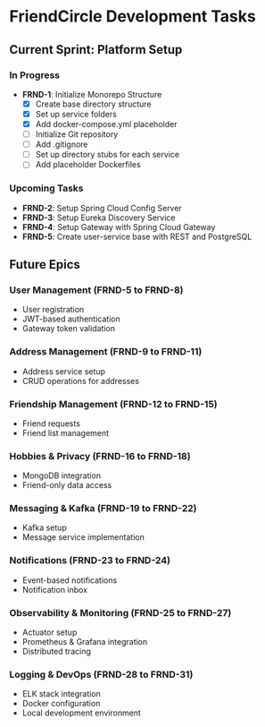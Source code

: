 # FriendCircle Development Tasks

## Current Sprint: Platform Setup

### In Progress
- **FRND-1**: Initialize Monorepo Structure
  - [x] Create base directory structure
  - [x] Set up service folders
  - [x] Add docker-compose.yml placeholder
  - [ ] Initialize Git repository
  - [ ] Add .gitignore
  - [ ] Set up directory stubs for each service
  - [ ] Add placeholder Dockerfiles

### Upcoming Tasks
- **FRND-2**: Setup Spring Cloud Config Server
- **FRND-3**: Setup Eureka Discovery Service
- **FRND-4**: Setup Gateway with Spring Cloud Gateway
- **FRND-5**: Create user-service base with REST and PostgreSQL

## Future Epics

### User Management (FRND-5 to FRND-8)
- User registration
- JWT-based authentication
- Gateway token validation

### Address Management (FRND-9 to FRND-11)
- Address service setup
- CRUD operations for addresses

### Friendship Management (FRND-12 to FRND-15)
- Friend requests
- Friend list management

### Hobbies & Privacy (FRND-16 to FRND-18)
- MongoDB integration
- Friend-only data access

### Messaging & Kafka (FRND-19 to FRND-22)
- Kafka setup
- Message service implementation

### Notifications (FRND-23 to FRND-24)
- Event-based notifications
- Notification inbox

### Observability & Monitoring (FRND-25 to FRND-27)
- Actuator setup
- Prometheus & Grafana integration
- Distributed tracing

### Logging & DevOps (FRND-28 to FRND-31)
- ELK stack integration
- Docker configuration
- Local development environment